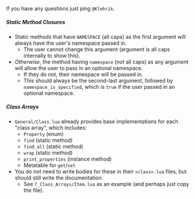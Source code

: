 If you have any questions just ping `@Klehrik`.

##### Static Method Closures
- Static methods that have `NAMESPACE` (all caps) as the first argument will always have the user's namespace passed in.
    - The user cannot change this argument (argument is all caps internally to show this).
- *Otherwise*, the method having `namespace` (*not* all caps) as any argument will allow the user to pass in an optional namespace.
    - If they do not, their namespace will be passed in.
    - This should always be the second-last argument, followed by `namespace_is_specified`, which is `true` if the user passed in an optional namespace.

##### Class Arrays
- `General/Class.lua` already provides base implementations for each "class array", which includes:
    - `Property` (enum)
    - `find` (static method)
    - `find_all` (static method)
    - `wrap` (static method)
    - `print_properties` (instance method)
    - Metatable for `get`/`set`
- You do not need to write bodies for these in their `<class>.lua` files, but should still write the documentation.
    - See `7_Class_Arrays/Item.lua` as an example (and perhaps just copy the file).